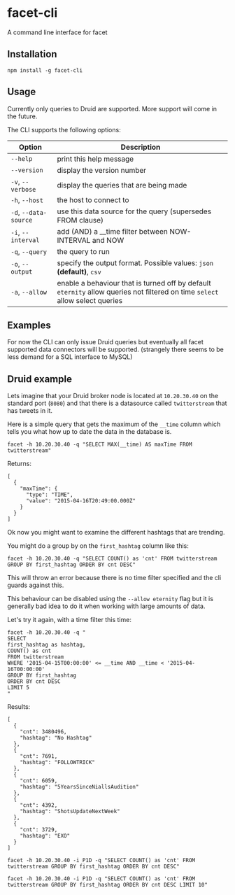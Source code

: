 # facet-cli

A command line interface for facet

## Installation

```
npm install -g facet-cli
```

## Usage

Currently only queries to Druid are supported. More support will come in the future. 

The CLI supports the following options:

Option                | Description
----------------------|-----------------------------------------
`--help`              | print this help message
`--version`           | display the version number
`-v`, `--verbose`     | display the queries that are being made
`-h`, `--host`        | the host to connect to
`-d`, `--data-source` | use this data source for the query (supersedes FROM clause)
`-i`, `--interval`    | add (AND) a __time filter between NOW-INTERVAL and NOW
`-q`, `--query`       | the query to run
`-o`, `--output`      | specify the output format. Possible values: `json` **(default)**, `csv`
`-a`, `--allow`       | enable a behaviour that is turned off by default `eternity` allow queries not filtered on time `select` allow select queries

## Examples

For now the CLI can only issue Druid queries but eventually all facet supported data connectors will be supported.
(strangely there seems to be less demand for a SQL interface to MySQL)

## Druid example

Lets imagine that your Druid broker node is located at `10.20.30.40` on the standard port (`8080`) and that there is a
datasource called `twitterstream` that has tweets in it.

Here is a simple query that gets the maximum of the `__time` column which tells you what how up to date the data in the database is.

```
facet -h 10.20.30.40 -q "SELECT MAX(__time) AS maxTime FROM twitterstream"
```

Returns:

```
[
  {
    "maxTime": {
      "type": "TIME",
      "value": "2015-04-16T20:49:00.000Z"
    }
  }
]
```

Ok now you might want to examine the different hashtags that are trending.

You might do a group by on the `first_hashtag` column like this:

```
facet -h 10.20.30.40 -q "SELECT COUNT() as 'cnt' FROM twitterstream GROUP BY first_hashtag ORDER BY cnt DESC"
```

This will throw an error because there is no time filter specified and the cli guards against this.

This behaviour can be disabled using the `--allow eternity` flag but it is generally bad idea to do it when working with large amounts of data.
  
Let's try it again, with a time filter this time:
  
```
facet -h 10.20.30.40 -q "
SELECT
first_hashtag as hashtag,
COUNT() as cnt
FROM twitterstream
WHERE '2015-04-15T00:00:00' <= __time AND __time < '2015-04-16T00:00:00'
GROUP BY first_hashtag
ORDER BY cnt DESC
LIMIT 5
"
```

Results:
  
```
[
  {
    "cnt": 3480496,
    "hashtag": "No Hashtag"
  },
  {
    "cnt": 7691,
    "hashtag": "FOLLOWTRICK"
  },
  {
    "cnt": 6059,
    "hashtag": "5YearsSinceNiallsAudition"
  },
  {
    "cnt": 4392,
    "hashtag": "ShotsUpdateNextWeek"
  },
  {
    "cnt": 3729,
    "hashtag": "EXO"
  }
]
```
  
  

```
facet -h 10.20.30.40 -i P1D -q "SELECT COUNT() as 'cnt' FROM twitterstream GROUP BY first_hashtag ORDER BY cnt DESC"
```



```
facet -h 10.20.30.40 -i P1D -q "SELECT COUNT() as 'cnt' FROM twitterstream GROUP BY first_hashtag ORDER BY cnt DESC LIMIT 10"
```
